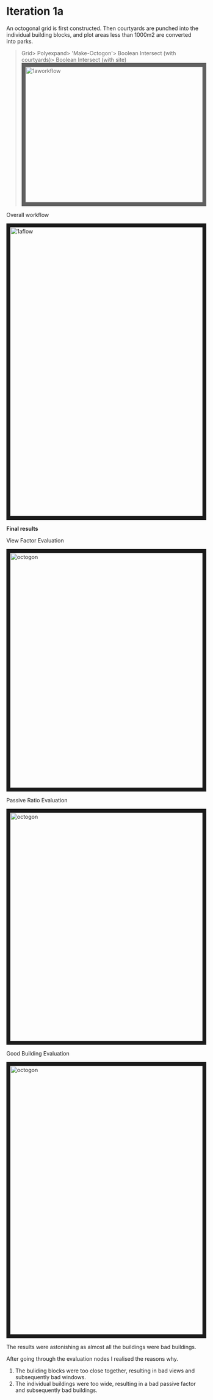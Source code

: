 
# Iteration 1a

An octogonal grid is first constructed. Then courtyards are punched into the individual building blocks, and plot areas less than 1000m2 are converted into parks. 

>Grid> Polyexpand> 'Make-Octogon'> Boolean Intersect (with courtyards)> Boolean Intersect (with site)
><img src="https://raw.githubusercontent.com/design-automation/urban-prototyping-2018/master/lisa/imgs/1bworkflow.jpg"
>alt="1aworkflow" width="1240" height="354.5" border="10" />

Overall workflow

<img src="https://raw.githubusercontent.com/design-automation/urban-prototyping-2018/master/lisa/imgs/1aflow.JPG" 
alt="1aflow" width="642" height="754" border="10" />


**Final results**

View Factor Evaluation

<img src="https://raw.githubusercontent.com/design-automation/urban-prototyping-2018/master/lisa/imgs/1aviewfactor.JPG" 
alt="octogon" width="1089" height="613" border="10" />

Passive Ratio Evaluation

<img src="https://raw.githubusercontent.com/design-automation/urban-prototyping-2018/master/lisa/imgs/1apassiveratio.JPG" 
alt="octogon" width="1075" height="596" border="10" />


Good Building Evaluation

<img src="https://raw.githubusercontent.com/design-automation/urban-prototyping-2018/master/lisa/imgs/iteration1agbbldg.JPG" 
alt="octogon" width="1087" height="701" border="10" />


The results were astonishing as almost all the buildings were bad buildings. 

After going through the evaluation nodes I realised the reasons why.
1. The buliding blocks were too close together, resulting in bad views and subsequently bad windows. 
2. The individual buildings were too wide, resulting in a bad passive factor and subsequently bad buildings.




